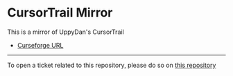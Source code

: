 # CursorTrail Mirror

This is a mirror of UppyDan's CursorTrail

- [Curseforge URL](https://www.curseforge.com/wow/addons/cursortrail)

----

To open a ticket related to this repository, please do so on [this repository](https://github.com/curseforge-mirror/.github)